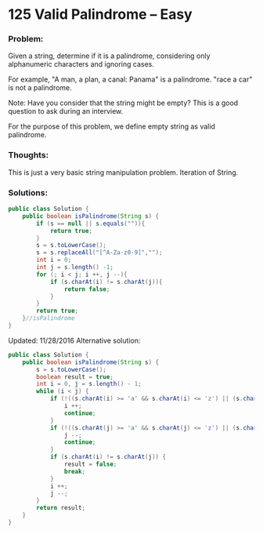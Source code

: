 # 125 Valid Palindrome – Easy


### Problem:



Given a string, determine if it is a palindrome, considering only alphanumeric characters and ignoring cases.

For example,
"A man, a plan, a canal: Panama" is a palindrome.
"race a car" is not a palindrome.

Note:
Have you consider that the string might be empty? This is a good question to ask during an interview.

For the purpose of this problem, we define empty string as valid palindrome.


### Thoughts:



This is just a very basic string manipulation problem. Iteration of String.


### Solutions:



```java
public class Solution {
    public boolean isPalindrome(String s) {
        if (s == null || s.equals("")){
            return true;
        }
        s = s.toLowerCase();
        s = s.replaceAll("[^A-Za-z0-9]","");
        int i = 0;
        int j = s.length() -1;
        for (; i < j; i ++, j --){
            if (s.charAt(i) != s.charAt(j)){
                return false;
            }
        }
        return true;
    }//isPalindrome
}
```
Updated: 11/28/2016
Alternative solution:

```java
public class Solution {
    public boolean isPalindrome(String s) {
        s = s.toLowerCase();
        boolean result = true;
        int i = 0, j = s.length() - 1;
        while (i < j) {
            if (!((s.charAt(i) >= 'a' && s.charAt(i) <= 'z') || (s.charAt(i) >= '0' && s.charAt(i) <= '9'))) {
                i ++;
                continue;
            }
            if (!((s.charAt(j) >= 'a' && s.charAt(j) <= 'z') || (s.charAt(j) >= '0' && s.charAt(j) <= '9'))) {
                j --;
                continue;
            }
            if (s.charAt(i) != s.charAt(j)) {
                result = false;
                break;
            }
            i ++;
            j --;
        }
        return result;
    }
}
```